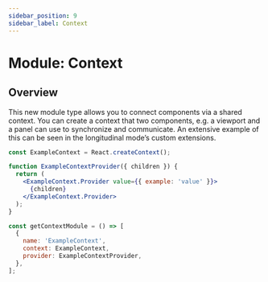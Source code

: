```yaml
---
sidebar_position: 9
sidebar_label: Context
---
```

# Module: Context

## Overview
This new module type allows you to connect components via a shared context. You can create a context that two components, e.g. a viewport and a panel can use to synchronize and communicate. An extensive example of this can be seen in the longitudinal mode’s custom extensions.



```jsx
const ExampleContext = React.createContext();

function ExampleContextProvider({ children }) {
  return (
    <ExampleContext.Provider value={{ example: 'value' }}>
      {children}
    </ExampleContext.Provider>
  );
}

const getContextModule = () => [
  {
    name: 'ExampleContext',
    context: ExampleContext,
    provider: ExampleContextProvider,
  },
];
```

